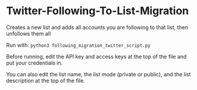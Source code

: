 # Twitter-Following-To-List-Migration
Creates a new list and adds all accounts you are following to that list, then unfollows them all

Run with: `python3 following_migration_twitter_script.py`

Before running, edit the API key and access keys at the top of the file and put your credentials in. 

You can also edit the list name, the list mode (private or public), and the list description at the top of the file.
